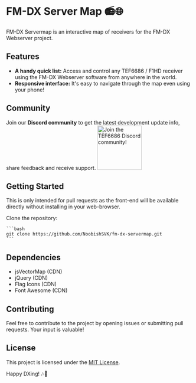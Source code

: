 # FM-DX Server Map 📻🌐

FM-DX Servermap is an interactive map of receivers for the FM-DX Webserver project. 

## Features

- **A handy quick list:** Access and control any TEF6686 / F1HD receiver using the FM-DX Webserver software from anywhere in the world.
- **Responsive interface:** It's easy to navigate through the map even using your phone!

## Community
Join our **Discord community** to get the latest development update info, share feedback and receive support.
[<img alt="Join the TEF6686 Discord community!" src="https://i.imgur.com/lI9Tuxf.png" height="120">](https://discord.gg/ZAVNdS74mC)  

## Getting Started

This is only intended for pull requests as the front-end will be available directly without installing in your web-browser.

Clone the repository:

    ```bash
    git clone https://github.com/NoobishSVK/fm-dx-servermap.git
    ```

## Dependencies

- jsVectorMap (CDN)
- jQuery (CDN)
- Flag Icons (CDN)
- Font Awesome (CDN)

## Contributing

Feel free to contribute to the project by opening issues or submitting pull requests. Your input is valuable!

## License

This project is licensed under the [MIT License](LICENSE.md).


Happy DXing! 🎶📡
